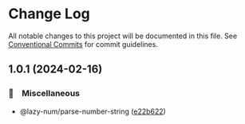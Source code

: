 # Change Log

All notable changes to this project will be documented in this file.
See [Conventional Commits](https://conventionalcommits.org) for commit guidelines.

## 1.0.1 (2024-02-16)



### 🔖　Miscellaneous

* @lazy-num/parse-number-string ([e22b622](https://github.com/bluelovers/ws-random/commit/e22b6226379b01ec900bd4e7059b79c2c79bcdf8))
